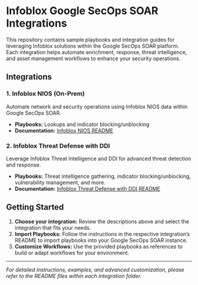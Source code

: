 # Infoblox Google SecOps SOAR Integrations

This repository contains sample playbooks and integration guides for leveraging Infoblox solutions within the Google SecOps SOAR platform. Each integration helps automate enrichment, response, threat intelligence, and asset management workflows to enhance your security operations.

## Integrations

### 1. Infoblox NIOS (On-Prem)
Automate network and security operations using Infoblox NIOS data within Google SecOps SOAR.

- **Playbooks:** Lookups and indicator blocking/unblocking
- **Documentation:** [Infoblox NIOS README](./Infoblox%20NIOS/README.md)

### 2. Infoblox Threat Defense with DDI
Leverage Infoblox Threat Intelligence and DDI for advanced threat detection and response.

- **Playbooks:** Threat intelligence gathering, indicator blocking/unblocking, vulnerability management, and more.
- **Documentation:** [Infoblox Threat Defense with DDI README](./Infoblox%20Threat%20Defense%20with%20DDI/README.md)

## Getting Started

1. **Choose your integration:** Review the descriptions above and select the integration that fits your needs.
2. **Import Playbooks:** Follow the instructions in the respective integration’s README to import playbooks into your Google SecOps SOAR instance.
3. **Customize Workflows:** Use the provided playbooks as references to build or adapt workflows for your environment.

---

*For detailed instructions, examples, and advanced customization, please refer to the README files within each integration folder.*
